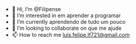 - 👋 Hi, I’m @Filipense
- 👀 I’m interested in em aprender a programar 
- 🌱 I’m currently aprendendo de tudo um pouco 
- 💞️ I’m looking to collaborate on que me ajude 
- 📫 How to reach me luis.felipe.lf721@gmail.com

<!---
Filipense/Filipense is a ✨ special ✨ repository because its `README.md` (this file) appears on your GitHub profile.
You can click the Preview link to take a look at your changes.
--->

